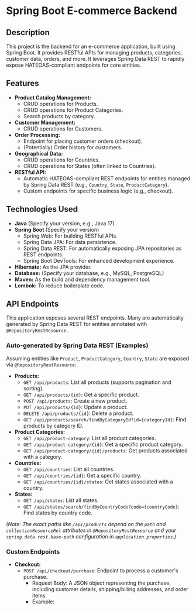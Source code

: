 
# Spring Boot E-commerce Backend

## Description

This project is the backend for an e-commerce application, built using Spring Boot. It provides RESTful APIs for managing products, categories, customer data, orders, and more. It leverages Spring Data REST to rapidly expose HATEOAS-compliant endpoints for core entities.

## Features

*   **Product Catalog Management:**
    *   CRUD operations for Products.
    *   CRUD operations for Product Categories.
    *   Search products by category.
*   **Customer Management:**
    *   CRUD operations for Customers.
*   **Order Processing:**
    *   Endpoint for placing customer orders (checkout).
    *   (Potentially) Order history for customers.
*   **Geographical Data:**
    *   CRUD operations for Countries.
    *   CRUD operations for States (often linked to Countries).
*   **RESTful API:**
    *   Automatic HATEOAS-compliant REST endpoints for entities managed by Spring Data REST (e.g., `Country`, `State`, `ProductCategory`).
    *   Custom endpoints for specific business logic (e.g., checkout).

## Technologies Used

*   **Java** (Specify your version, e.g., Java 17)
*   **Spring Boot** (Specify your version)
    *   Spring Web: For building RESTful APIs.
    *   Spring Data JPA: For data persistence.
    *   Spring Data REST: For automatically exposing JPA repositories as REST endpoints.
    *   Spring Boot DevTools: For enhanced development experience.
*   **Hibernate:** As the JPA provider.
*   **Database:** (Specify your database, e.g., MySQL, PostgreSQL)
*   **Maven:** As the build and dependency management tool.
*   **Lombok:** To reduce boilerplate code.

## API Endpoints

This application exposes several REST endpoints. Many are automatically generated by Spring Data REST for entities annotated with `@RepositoryRestResource`.

### Auto-generated by Spring Data REST (Examples)

Assuming entities like `Product`, `ProductCategory`, `Country`, `State` are exposed via `@RepositoryRestResource`:

*   **Products:**
    *   `GET /api/products`: List all products (supports pagination and sorting).
    *   `GET /api/products/{id}`: Get a specific product.
    *   `POST /api/products`: Create a new product.
    *   `PUT /api/products/{id}`: Update a product.
    *   `DELETE /api/products/{id}`: Delete a product.
    *   `GET /api/products/search/findByCategoryId?id={categoryId}`: Find products by category ID.
*   **Product Categories:**
    *   `GET /api/product-category`: List all product categories.
    *   `GET /api/product-category/{id}`: Get a specific product category.
    *   `GET /api/product-category/{id}/products`: Get products associated with a category.
*   **Countries:**
    *   `GET /api/countries`: List all countries.
    *   `GET /api/countries/{id}`: Get a specific country.
    *   `GET /api/countries/{id}/states`: Get states associated with a country.
*   **States:**
    *   `GET /api/states`: List all states.
    *   `GET /api/states/search/findByCountryCode?code={countryCode}`: Find states by country code.

*(Note: The exact paths like `/api/products` depend on the `path` and `collectionResourceRel` attributes in `@RepositoryRestResource` and your `spring.data.rest.base-path` configuration in `application.properties`.)*

### Custom Endpoints

*   **Checkout:**
    *   `POST /api/checkout/purchase`: Endpoint to process a customer's purchase.
        *   Request Body: A JSON object representing the purchase, including customer details, shipping/billing addresses, and order items.
        *   Example:
            